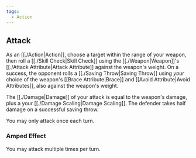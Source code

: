 ```yaml
---
tags:
  - Action
---
```

## Attack

As an [[./Action|Action]], choose a target within the range of your weapon, then roll a [[./Skill Check|Skill Check]] using the [[./Weapon|Weapon]]'s [[./Attack Attribute|Attack Attribute]] against the weapon's weight. On a success, the opponent rolls a [[./Saving Throw|Saving Throw]] using *your* choice of the weapon's [[Brace Attribute|Brace]] and [[Avoid Attribute|Avoid Attributes]], also against the weapon's weight.

The [[./Damage|Damage]] of your attack is equal to the weapon's damage, plus a your [[./Damage Scaling|Damage Scaling]]. The defender takes half damage on a successful saving throw.

You may only attack once each turn.

### Amped Effect

You may attack multiple times per turn.